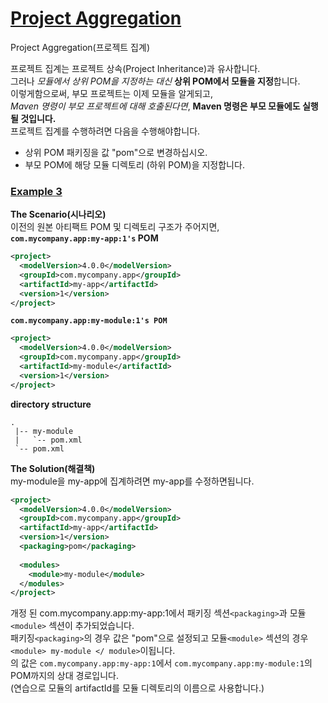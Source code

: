# [Project Aggregation](https://maven.apache.org/guides/introduction/introduction-to-the-pom.html#Project_Aggregation)
Project Aggregation(프로젝트 집계)

프로젝트 집계는 프로젝트 상속(Project Inheritance)과 유사합니다.  
그러나 *모듈에서 상위 POM을 지정하는 대신* **상위 POM에서 모듈을 지정**합니다.  
이렇게함으로써, 부모 프로젝트는 이제 모듈을 알게되고,  
*Maven 명령이 부모 프로젝트에 대해 호출된다면*, **Maven 명령은 부모 모듈에도 실행될 것입니다.**  
프로젝트 집계를 수행하려면 다음을 수행해야합니다.  
 * 상위 POM 패키징을 값 "pom"으로 변경하십시오.  
 * 부모 POM에 해당 모듈 디렉토리 (하위 POM)을 지정합니다.  
 
 
### [Example 3](https://maven.apache.org/guides/introduction/introduction-to-the-pom.html#Example_3)
**The Scenario(시나리오)**  
이전의 원본 아티팩트 POM 및 디렉토리 구조가 주어지면,  
**`com.mycompany.app:my-app:1's` POM**  
~~~xml
<project>
  <modelVersion>4.0.0</modelVersion>
  <groupId>com.mycompany.app</groupId>
  <artifactId>my-app</artifactId>
  <version>1</version>
</project>
~~~
**`com.mycompany.app:my-module:1's POM`**  
~~~xml
<project>
  <modelVersion>4.0.0</modelVersion>
  <groupId>com.mycompany.app</groupId>
  <artifactId>my-module</artifactId>
  <version>1</version>
</project>
~~~
**directory structure**  
~~~
.
 |-- my-module
 |   `-- pom.xml
 `-- pom.xml
~~~

**The Solution(해결책)**  
my-module을 my-app에 집계하려면 my-app를 수정하면됩니다.  
~~~xml
<project>
  <modelVersion>4.0.0</modelVersion>
  <groupId>com.mycompany.app</groupId>
  <artifactId>my-app</artifactId>
  <version>1</version>
  <packaging>pom</packaging>
 
  <modules>
    <module>my-module</module>
  </modules>
</project>
~~~

개정 된 com.mycompany.app:my-app:1에서 패키징 섹션`<packaging>`과 모듈`<module>` 섹션이 추가되었습니다.  
패키징`<packaging>`의 경우 값은 "pom"으로 설정되고 모듈`<module>` 섹션의 경우 `<module> my-module </ module>`이됩니다.  
<module>의 값은 `com.mycompany.app:my-app:1`에서 `com.mycompany.app:my-module:1`의 POM까지의 상대 경로입니다.  
(연습으로 모듈의 artifactId를 모듈 디렉토리의 이름으로 사용합니다.)  
